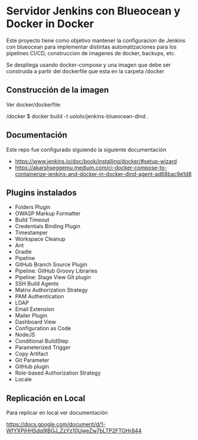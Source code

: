 # Servidor Jenkins con Blueocean y Docker in Docker

Este proyecto tiene como objetivo mantener la configuracion de Jenkins con blueocean para implementar distintas automatizaciones para los pipelines CI/CD, construccion de imagenes de docker, backups, etc.

Se despliega usando docker-compose y una imagen que debe ser construida a partir del dockerfile que esta en la carpeta 
/docker

## Construcción de la imagen

Ver docker/dockerfile:

/docker $ docker build -t uololo/jenkins-blueocean-dind .

## Documentación

Este repo fue configurado siguiendo la siguiente documentación

- https://www.jenkins.io/doc/book/installing/docker/#setup-wizard
- https://akarshseggemu.medium.com/ci-docker-compose-to-containerize-jenkins-and-docker-in-docker-dind-agent-ad68bac9e1d8

## Plugins instalados

- Folders Plugin 
- OWASP Markup Formatter 
- Build Timeout 
- Credentials Binding Plugin 
- Timestamper 
- Workspace Cleanup 
- Ant 
- Gradle 
- Pipeline 
- GitHub Branch Source Plugin 
- Pipeline: GitHub Groovy Libraries 
- Pipeline: Stage View Git plugin 
- SSH Build Agents 
- Matrix Authorization Strategy 
- PAM Authentication 
- LDAP 
- Email Extension 
- Mailer Plugin 
- Dashboard View 
- Configuration as Code 
- NodeJS 
- Conditional BuildStep 
- Parameterized Trigger 
- Copy Artifact 
- Git Parameter 
- GitHub plugin 
- Role-based Authorization Strategy 
- Locale

## Replicación en Local

Para replicar en local ver documentación

https://docs.google.com/document/d/1-WfYXPjHHSdq9lBGJ_ZzYz10UweZw7bLTP2FTOHr844
